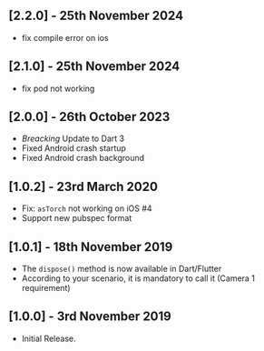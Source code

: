 ## [2.2.0] - 25th November 2024

* fix compile error on ios

## [2.1.0] - 25th November 2024

* fix pod not working

## [2.0.0] - 26th October 2023  

* *Breacking* Update to Dart 3
* Fixed Android crash startup
* Fixed Android crash background

## [1.0.2] - 23rd March 2020  
  
* Fix: `asTorch` not working on iOS #4
* Support new pubspec format

## [1.0.1] - 18th November 2019  
  
* The `dispose()` method is now available in Dart/Flutter
* According to your scenario, it is mandatory to call it (Camera 1 requirement)

## [1.0.0] - 3rd November 2019  
  
* Initial Release.